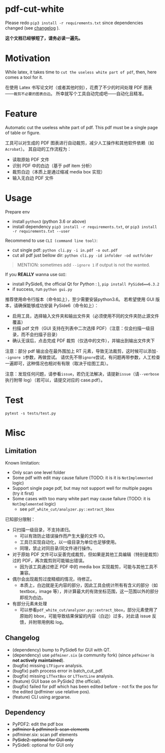 # pdf-cut-white

Please redo `pip3 install -r requirements.txt` since dependencies changed (see [changelog](#Changelog) ).

**这个文档已经够短了，请务必读一遍先。**

# Motivation

While latex, it takes time to `cut the useless white part of pdf`, then, here comes a tool for it.

在使用 Latex 书写论文时（或者其他时刻），花费了不少的时间处理 PDF 图表——`裁剪不必要的图表白边`。
所幸就写个工具自动完成吧——自动化且精准。

# Feature

Automatic cut the useless white part of pdf. This pdf must be a single page of table or figure.

工具可以对生成的 PDF 图表进行自动裁剪，减少人工操作和其他软件依赖（如`Acrobat`）。
其自动的工作流程为：

- 读取原始 PDF 文件
- 识别 PDF 中的白边（基于 pdf item 分析）
- 裁剪白边（本质上是通过缩减 media box 实现）
- 输入无白边 PDF 文件

# Usage

Prepare env

- install `python3` (python 3.6 or above)
- install dependency `pip3 install -r requirements.txt`, or `pip3 install -r requirements.txt --user`

Recommend to use `CLI (command line tool)`:

- cut single pdf: `python cli.py -i in.pdf -o out.pdf`
- cut all pdf just bellow dir: `python cli.py -id infolder -od outfolder`

> MENTION: sometimes add `--ignore 1` if output is not the wanted.

If you **REALLY** wanna use `GUI`:

- install PySide6, the official Qt for Python : ), `pip install PySide6==6.3.2`
- if success, run `python gui.py`

推荐使用命令行版本（命令如上），至少需要安装python3.6。
若希望使用 GUI 版本，请确保能够成功安装 PySide6（命令如上）：

- 启用工具，选择输入文件夹和输出文件夹（必须使用不同的文件夹防止源文件覆盖）
- 扫描 pdf 文件（GUI 支持在列表中二次选择 PDF）（注意：仅会扫描一级目录，而不会扫描子目录）
- 确认无误后，点击完成 PDF 裁剪（仅选中的文件），并输出到输出文件夹下

注意：部分 pdf 输出会在最外围加上 RT 元素，导致无法裁剪，这时候可以添加`--ignore 1`参数，再做尝试。
请优先不带`ignore`尝试，有问题再带参数，人工检查一遍即可，这种情况也相对有有限（取决于绘图工具）。

注意：发现任何问题，请参看`issue`，若仍无法解决，请提新`issue`（请`--verbose`执行附带 log）（若可以，请提交对应的 case.pdf）。

# Test

`pytest -s tests/test.py`

# Misc

## Limitation

Known limitation:

- Only scan one level folder
- Some pdf with edit may cause failure (TODO: it is it is `NotImplemented` logic)
- Support single page pdf, but may not support well for multiple pages (try it first)
- Some cases with too many white part may cause failure (TODO: it is `NotImplemented` logic)
  - see `pdf_white_cut/analyzer.py::extract_bbox`

已知部分限制：

- 只扫描一级目录，不支持递归。
  - 可以有效防止错误操作而产生大量的文件 IO。
  - 工具已实现自动化，以一级目录为单位也足够使用。
  - 同理，禁止对同目录/同文件进行操作。
- 对于原始 PDF 文件可以妥善完成裁剪，但如果是其他工具编辑（特别是裁剪）过的 PDF，再次裁剪则可能输出错误。
  - 因为该工具通过修正 PDF 中的 media box 实现裁剪，可能与其他工具不兼容。
- 偶尔会出现裁剪过度精细的情况，待修正。
  - 本质上，白边就是无内容的部分，因此工具会统计所有有含义的部分（如 textbox，image 等），并计算最大的有效坐标范围，这一范围以外的部分即视为白边。
- 有部分元素未处理
  - 可以参看`pdf_white_cut/analyzer.py::extract_bbox`，部分元素使用了原始的 bbox，可能导致结果保留的内容（白边）过多，对此请 issue 反馈，并附带用例和 log。

## Changelog

- (dependency) bump to PySide6 for GUI with QT.
- (dependency) use `pdfminer.six` (a community fork) (since `pdfminer` is **not actively maintained**).
- (bugfix) missing `LTFigure` analysis.
- (bugfix) path process error in batch_cut_pdf.
- (bugfix) missing `LTTextBox` or `LTTextLine` analysis.
- (feature) GUI base on PySide2 (the official).
- (bugfix) failed for pdf which has been edited before - not fix the pos for the edited (pdfminer use relative pos).
- (feature) CLI using argparse.

## Dependency

- PyPDF2: edit the pdf box
- ~~pdfminer & pdfminer3: scan elements~~
- pdfminer.six: scan pdf elements
- ~~PySide2: optional for GUI only~~
- PySide6: optional for GUI only
